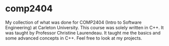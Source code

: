 # comp2404
My collection of what was done for COMP2404 (Intro to Software Engineering) at Carleton University. This course was solely written in C++. It was taught by Professor Christine Laurendeau. It taught me the basics and some advanced concepts in C++. Feel free to look at my projects.
